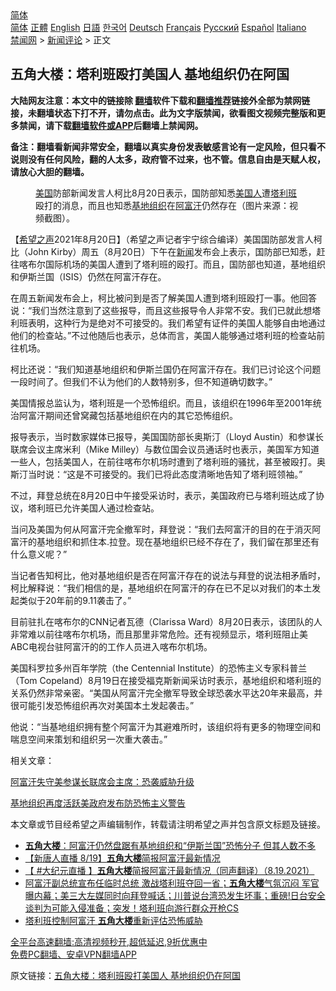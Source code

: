  <!-- 面包屑导航 --> <div class="breadcrumb"><!-- GTranslate: https://gtranslate.io/ -->  <div class="switcher notranslate">  <div class="selected">  <a href="#" onclick="return false;"> 简体</a>  </div>  <div class="option">  <a href="https://www.bannedbook.org" onclick="doGTranslate('zh-CN|zh-CN');jQuery('div.switcher div.selected a').html(jQuery(this).html());return false;" title="简体中文" class="nturl selected"> 简体</a>  <a href="https://www.bannedbook.org/zh-tw/" onclick="doGTranslate('zh-CN|zh-TW');jQuery('div.switcher div.selected a').html(jQuery(this).html());return false;" title="繁體中文" class="nturl"> 正體</a>  <a href="https://www.bannedbook.org/en/" onclick="doGTranslate('zh-CN|en');jQuery('div.switcher div.selected a').html(jQuery(this).html());return false;" title="English" class="nturl"> English</a>  <a href="https://www.bannedbook.org/ja/" onclick="doGTranslate('zh-CN|ja');jQuery('div.switcher div.selected a').html(jQuery(this).html());return false;" title="日本語" class="nturl"> 日語</a>  <a href="https://www.bannedbook.org/ko/" onclick="doGTranslate('zh-CN|ko');jQuery('div.switcher div.selected a').html(jQuery(this).html());return false;" title="한국어" class="nturl"> 한국어</a>  <a href="https://www.bannedbook.org/de/" onclick="doGTranslate('zh-CN|de');jQuery('div.switcher div.selected a').html(jQuery(this).html());return false;" title="Deutsch" class="nturl"> Deutsch</a>  <a href="https://www.bannedbook.org/fr/" onclick="doGTranslate('zh-CN|fr');jQuery('div.switcher div.selected a').html(jQuery(this).html());return false;" title="Français" class="nturl"> Français</a>  <a href="https://www.bannedbook.org/ru/" onclick="doGTranslate('zh-CN|ru');jQuery('div.switcher div.selected a').html(jQuery(this).html());return false;" title="Русский" class="nturl"> Русский</a>  <a href="https://www.bannedbook.org/es/" onclick="doGTranslate('zh-CN|es');jQuery('div.switcher div.selected a').html(jQuery(this).html());return false;" title="Español" class="nturl"> Español</a>  <a href="https://www.bannedbook.org/it/" onclick="doGTranslate('zh-CN|it');jQuery('div.switcher div.selected a').html(jQuery(this).html());return false;" title="Italiano" class="nturl"> Italiano</a>  </div>  </div>      <div class='breadcrumb-sub'><!-- Breadcrumb NavXT 6.3.0 --> <a href="https://www.bannedbook.org/" class="home">禁闻网</a> &gt; <a href="https://www.bannedbook.org/bnews/comments/" class="category">新闻评论</a> &gt; 正文</div></div><h2>五角大楼：塔利班殴打美国人 基地组织仍在阿国</h2> <p class="notice"><b>大陆网友注意：本文中的链接除 <a href="https://github.com/bannedbook/fanqiang" >翻墙</a>软件下载和<a href="https://github.com/killgcd/justmysocks/blob/master/README.md">翻墙推荐</a>链接外全部为禁网链接，未翻墙状态下打不开，请勿点击。此为文字版禁闻，欲看图文视频完整版和更多禁闻，请下载<a href="https://github.com/bannedbook/fanqiang">翻墙软件或APP</a>后翻墙上禁闻网。</p><p>备注：翻墙看新闻非常安全，翻墙以真实身份发表敏感言论有一定风险，但只看不说则没有任何风险，翻的人太多，政府管不过来，也不管。信息自由是天赋人权，请放心大胆的翻墙。</b></p>  <div class="entry"> <figure> <p><figcaption><a href="https://www.bannedbook.org/bnews/tag/%e7%be%8e%e5%9b%bd/" class="st_tag internal_tag" rel="tag" title="标签 美国 下的日志">美国</a>防部新闻发言人柯比8月20日表示，国防部知悉<a href="https://www.bannedbook.org/bnews/tag/%E7%BE%8E%E5%9B%BD%E4%BA%BA/" class="st_tag internal_tag" rel="tag" title="标签 美国人 下的日志">美国人</a>遭<a href="https://www.bannedbook.org/bnews/tag/%e5%a1%94%e5%88%a9%e7%8f%ad/" class="st_tag internal_tag" rel="tag" title="标签 塔利班 下的日志">塔利班</a>殴打的消息，而且也知悉<a href="https://www.bannedbook.org/bnews/tag/%e5%9f%ba%e5%9c%b0%e7%bb%84%e7%bb%87/" class="st_tag internal_tag" rel="tag" title="标签 基地组织 下的日志">基地组织</a>在<a href="https://www.bannedbook.org/bnews/tag/%e9%98%bf%e5%af%8c%e6%b1%97/" class="st_tag internal_tag" rel="tag" title="标签 阿富汗 下的日志">阿富汗</a>仍然存在（图片来源：视频截图）。</figcaption></figure> <p>【<span class='wp_keywordlink_affiliate'><a href="https://www.soundofhope.org" title="希望之声" target="_blank">希望之声</a></span>2021年8月20日】（希望之声记者宇宁综合编译）美国国防部发言人柯比（John Kirby）周五（8月20日）下午在<span class='wp_keywordlink_affiliate'><a href="https://www.bannedbook.org/" title="新闻">新闻</a></span>发布会上表示，国防部已知悉，赶往喀布尔国际机场的美国人遭到了塔利班的殴打。而且，国防部也知道，基地组织和伊斯兰国（ISIS）仍然在阿富汗存在。</p> <p>在周五新闻发布会上，柯比被问到是否了解美国人遭到塔利班殴打一事。他回答说：“我们当然注意到了这些报导，而且这些报导令人非常不安。我们已就此想塔利班表明，这种行为是绝对不可接受的。我们希望有证件的美国人能够自由地通过他们的检查站。”不过他随后也表示，总体而言，美国人能够通过塔利班的检查站前往机场。</p> <p>柯比还说：“我们知道基地组织和伊斯兰国仍在阿富汗存在。我们已讨论这个问题一段时间了。但我们不认为他们的人数特别多，但不知道确切数字。”</p> <p>美国情报总监认为，塔利班是一个恐怖组织。而且，该组织在1996年至2001年统治阿富汗期间还曾窝藏包括基地组织在内的其它恐怖组织。</p>  <p>报导表示，当时数家媒体已报导，美国国防部长奥斯汀（Lloyd Austin）和参谋长联席会议主席米利（Mike Milley）与数位国会议员通话时也表示，美国军方知道一些人，包括美国人，在前往喀布尔机场时遭到了塔利班的骚扰，甚至被殴打。奥斯汀当时说：“这是不可接受的。我们已将此态度清晰地告知了塔利班领袖。”</p> <p>不过，拜登总统在8月20日中午接受采访时，表示，美国政府已与塔利班达成了协议，塔利班已允许美国人通过检查站。</p> <p>当问及美国为何从阿富汗完全撤军时，拜登说：“我们去阿富汗的目的在于消灭阿富汗的基地组织和抓住本.拉登。现在基地组织已经不存在了，我们留在那里还有什么意义呢？” </p> <p>当记者告知柯比，他对基地组织是否在阿富汗存在的说法与拜登的说法相矛盾时，柯比解释说：“我们相信的是，基地组织在阿富汗的存在已不足以对我们的本土发起类似于20年前的9.11袭击了。”</p>  <p>目前驻扎在喀布尔的CNN记者瓦德（Clarissa Ward）8月20日表示，该团队的人非常难以前往喀布尔机场，而且那里非常危险。还有视频显示，塔利班阻止美ABC电视台驻阿富汗的的工作人员进入喀布尔机场。</p> <p>美国科罗拉多州百年学院（the Centennial Institute）的恐怖主义专家科普兰（Tom Copeland）8月19日在接受福克斯新闻采访时表示，基地组织和塔利班的关系仍然非常亲密。“美国从阿富汗完全撤军导致全球恐袭水平达20年来最高，并很可能引发恐怖组织再次对美国本土发起袭击。”</p> <p>他说：“当基地组织拥有整个阿富汗为其避难所时，该组织将有更多的物理空间和喘息空间来策划和组织另一次重大袭击。”</p> <p>相关文章：</p>  <p><a data-ved="2ahUKEwiStePVqcHyAhWDzDgGHS3JCswQFnoECAUQAQ" href="https://www.soundofhope.org/post/535733?lang=b5" ping="/url?sa=t&amp;source=web&amp;rct=j&amp;url=https://www.soundofhope.org/post/535733%3Flang%3Db5&amp;ved=2ahUKEwiStePVqcHyAhWDzDgGHS3JCswQFnoECAUQAQ">阿富汗失守美参谋长联席会主席：恐袭威胁升级</a></p> <p><a data-ved="2ahUKEwjTmtmsqsHyAhWjzjgGHdMKC6UQFnoECAIQAQ" href="https://www.soundofhope.org/post/535454?lang=b5" ping="/url?sa=t&amp;source=web&amp;rct=j&amp;url=https://www.soundofhope.org/post/535454%3Flang%3Db5&amp;ved=2ahUKEwjTmtmsqsHyAhWjzjgGHdMKC6UQFnoECAIQAQ">基地组织再度活跃美政府发布防恐怖主义警告</a></p> <p>本文章或节目经希望之声编辑制作，转载请注明希望之声并包含原文标题及链接。 </p> <ul class='op-related-articles' title='相关阅读'> <li><a href='https://www.bannedbook.org/bnews/baitai/20210821/1610440.html' target='_blank'><b>五角大楼</b>：阿富汗仍然盘踞有基地组织和“伊斯兰国”恐怖分子 但其人数不多</a></li> <li><a href='https://www.bannedbook.org/bnews/bannedvideo/20210820/1609410.html' target='_blank'>【新唐人直播 8/19】<b>五角大楼</b>简报阿富汗最新情况</a></li> <li><a href='https://www.bannedbook.org/bnews/bannedvideo/20210820/1609401.html' target='_blank'>【 #大纪元直播 】<b>五角大楼</b>简报阿富汗最新情况（同声翻译）（8.19.2021）</a></li> <li><a href='https://www.bannedbook.org/bnews/bannedvideo/20210819/1608916.html' target='_blank'>阿富汗副总统宣布任临时总统 激战塔利班夺回一省；<b>五角大楼</b>气氛沉闷 军官曝内幕；美三大左媒同时向拜登喊话；川普说台湾恐发生坏事；重磅!日台安全谈判为可能入侵准备；突发！塔利班向游行群众开枪CS</a></li> <li><a href='https://www.bannedbook.org/bnews/cnnews/20210817/1607796.html' target='_blank'>塔利班控制阿富汗 <b>五角大楼</b>重新评估恐怖威胁</a></li> </ul> <p class="texttj"> <a href="https://github.com/bannedbook/fanqiang/wiki/V2ray%E6%9C%BA%E5%9C%BA" target="_blank">全平台高速翻墙:高清视频秒开,超低延迟,9折优惠中</a><br/> <a href="https://github.com/bannedbook/fanqiang/wiki/%E7%A6%81%E9%97%BB%E7%BD%91%E5%AE%89%E5%8D%93%E7%BF%BB%E5%A2%99%E6%96%B0%E9%97%BBAPP" target="_blank">免费PC翻墙、安卓VPN翻墙APP</a></p> <p>原文链接：<a class="src_link"  href="https://www.soundofhope.org/post/537407" target="_blank">五角大楼：塔利班殴打美国人 基地组织仍在阿国</a></p><a name='sharetosocial'></a>  <div style="margin-bottom:5px;padding-bottom:5px;clear:both"> <div id="archive-pix-1" class="banner-ads"> <!-- AuctionX Display platform tag START --> <div id="26318x728x90x621x_ADSLOT2" clicktrack="%%CLICK_URL_ESC%%"></div> <!-- AuctionX Display platform tag END --> </div> <div id="archive-pix-2" class="banner-ads"> <!-- AuctionX Display platform tag START --> <div id="26315x300x250x621x_ADSLOT2" clicktrack="%%CLICK_URL_ESC%%"></div> <!-- AuctionX Display platform tag END --> </div> </div>  <div id="archive-pix-1" class="banner-ads"> <!-- AuctionX Display platform tag START --> <div id="26318x728x90x621x_ADSLOT3" clicktrack="%%CLICK_URL_ESC%%"></div> <!-- AuctionX Display platform tag END --> </div> </div><!--END ENTRY--> 